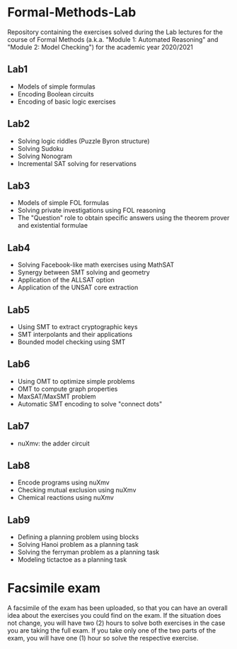 # Formal-Methods-Lab
Repository containing the exercises solved during the Lab lectures for the course of Formal Methods (a.k.a. "Module 1: Automated Reasoning" and "Module 2: Model Checking") for the academic year 2020/2021

## Lab1
- Models of simple formulas
- Encoding Boolean circuits
- Encoding of basic logic exercises

## Lab2
- Solving logic riddles (Puzzle Byron structure)
- Solving Sudoku
- Solving Nonogram
- Incremental SAT solving for reservations

## Lab3
- Models of simple FOL formulas
- Solving private investigations using FOL reasoning
- The "Question" role to obtain specific answers using the theorem prover and existential formulae

## Lab4
- Solving Facebook-like math exercises using MathSAT
- Synergy between SMT solving and geometry
- Application of the ALLSAT option
- Application of the UNSAT core extraction

## Lab5
- Using SMT to extract cryptographic keys
- SMT interpolants and their applications
- Bounded model checking using SMT

## Lab6
- Using OMT to optimize simple problems
- OMT to compute graph properties
- MaxSAT/MaxSMT problem
- Automatic SMT encoding to solve "connect dots"


## Lab7

- nuXmv: the adder circuit

## Lab8

- Encode programs using nuXmv
- Checking mutual exclusion using nuXmv
- Chemical reactions using nuXmv

## Lab9

- Defining a planning problem using blocks
- Solving Hanoi problem as a planning task
- Solving the ferryman problem as a planning task
- Modeling tictactoe as a planning task


# Facsimile exam

A facsimile of the exam has been uploaded, so that you can have an overall idea about the exercises you could find on the exam. If the situation does not change, you will have two (2) hours to solve both exercises in the case you are taking the full exam. If you take only one of the two parts of the exam, you will have one (1) hour so solve the respective exercise.